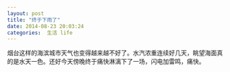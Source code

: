 ```yaml
---
layout: post
title: "终于下雨了"
date: 2014-08-23 20:03:24
categories:  生活 life
---
```


烟台这样的海滨城市天气也变得越来越不好了。水汽浓重连续好几天，眺望海面真的是水天一色。还好今天傍晚终于痛快淋漓下了一场，闪电加雷鸣，痛快。
